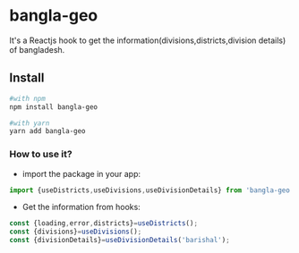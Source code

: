 # bangla-geo

It's a Reactjs hook to get the information(divisions,districts,division details)  of bangladesh.

## Install

``` bash
#with npm
npm install bangla-geo

#with yarn
yarn add bangla-geo

```
### How to use it?

- import the package in your app:
```js
import {useDistricts,useDivisions,useDivisionDetails} from 'bangla-geo'
```
- Get the information from hooks:
```js
const {loading,error,districts}=useDistricts();
const {divisions}=useDivisions();
const {divisionDetails}=useDivisionDetails('barishal');
```




